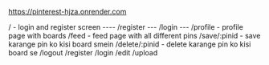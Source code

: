 https://pinterest-hjza.onrender.com

/ - login and register screen   ----
/register ---
/login ---
/profile  - profile page with boards
/feed - feed page with all different pins
/save/:pinid - save karange pin ko kisi board smein
/delete/:pinid - delete karange pin ko kisi board se
/logout
/register
/login
/edit
/upload
